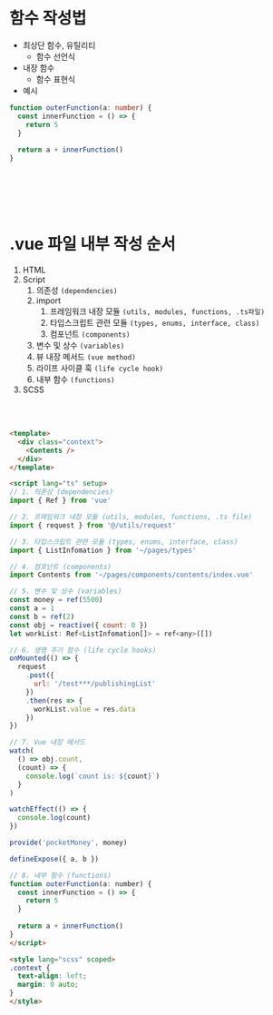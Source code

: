 <br />

# 함수 작성법
- 최상단 함수, 유틸리티
  - 함수 선언식
- 내장 함수
  - 함수 표현식
- 예시

```ts
function outerFunction(a: number) {
  const innerFunction = () => {
    return 5
  }
  
  return a + innerFunction()
}
```

<br /><br /><br /><br />

# .vue 파일 내부 작성 순서
1. HTML
2. Script
    1. 의존성 `(dependencies)`
    2. import
        1. 프레임워크 내장 모듈 `(utils, modules, functions, .ts파일)`
        2. 타입스크립트 관련 모듈 `(types, enums, interface, class)`
        3. 컴포넌트 `(components)`
    3. 변수 및 상수 `(variables)`
    4. 뷰 내장 메서드 `(vue method)`
    5. 라이프 사이클 훅 `(life cycle hook)`
    6. 내부 함수 `(functions)`
3. SCSS

<br /><br />

```html
<template>
  <div class="context">
    <Contents />
  </div>
</template>

<script lang="ts" setup>
// 1. 의존성 (dependencies)
import { Ref } from 'vue'

// 2. 프레임워크 내장 모듈 (utils, modules, functions, .ts file)
import { request } from '@/utils/request'

// 3. 타입스크립트 관련 모듈 (types, enums, interface, class)
import { ListInfomation } from '~/pages/types'

// 4. 컴포넌트 (components)
import Contents from '~/pages/components/contents/index.vue'

// 5. 변수 및 상수 (variables)
const money = ref(5500)
const a = 1
const b = ref(2)
const obj = reactive({ count: 0 })
let workList: Ref<ListInfomation[]> = ref<any>([])

// 6. 생명 주기 함수 (life cycle hooks)
onMounted(() => {
  request
    .post({
      url: '/test***/publishingList'
    })
    .then(res => {
      workList.value = res.data
    })
})

// 7. Vue 내장 메서드
watch(
  () => obj.count,
  (count) => {
    console.log(`count is: ${count}`)
  }
)

watchEffect(() => {
  console.log(count)
})

provide('pocketMoney', money)

defineExpose({ a, b })

// 8. 내부 함수 (functions)
function outerFunction(a: number) {
  const innerFunction = () => {
    return 5
  }
  
  return a + innerFunction()
}
</script>

<style lang="scss" scoped>
.context {
  text-align: left;
  margin: 0 auto;
}
</style>
```
